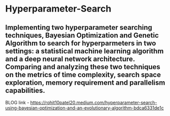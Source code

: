 # Hyperparameter-Search
## Implementing two hyperparameter searching techniques, Bayesian Optimization and Genetic Algorithm to search for hyperparmeters in two settings: a statistical machine learning algorithm and a deep neural network architecture. Comparing and analyzing these two techniques on the metrics of time complexity, search space exploration, memory requirement and parallelism capabilities.

BLOG link - https://rohit10patel20.medium.com/hyperparameter-search-using-bayesian-optimization-and-an-evolutionary-algorithm-bdca6331de1c
